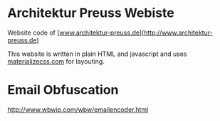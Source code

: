 # Architektur Preuss Webiste
Website code of [www.architektur-preuss.de](http://www.architektur-preuss.de)

This website is written in plain HTML and javascript and uses  [materializecss.com](http://materializecss.com/) for layouting.

# Email Obfuscation
http://www.wbwip.com/wbw/emailencoder.html